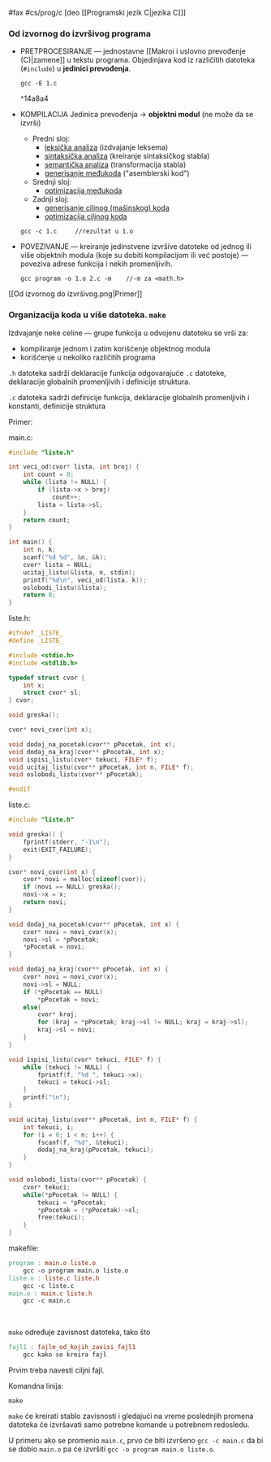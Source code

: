 #fax #cs/prog/c [deo [[Programski jezik C|jezika C]]]
$\:$

### Od izvornog do izvršivog programa
- PRETPROCESIRANJE — jednostavne [[Makroi i uslovno prevođenje (C)|zamene]] u tekstu programa. Objedinjava kod iz različitih datoteka (```#include```) u **jedinici prevođenja**.
  ```
  gcc -E 1.c
  ```
  ^14a8a4
- KOMPILACIJA
  Jedinica prevođenja $\to$ **objektni modul** (ne može da se izvrši)
	- Predni sloj: 
		- <u>leksička analiza</u> (izdvajanje leksema)
		- <u>sintaksička analiza</u> (kreiranje sintaksičkog stabla)
		- <u>semantička analiza</u> (transformacija stabla)
		- <u>generisanje međukoda</u> ("asemblerski kod")
	- Srednji sloj:
		- <u>optimizacija međukoda</u>
	- Zadnji sloj:
		- <u>generisanje ciljnog (mašinskog) koda</u>
		- <u>optimizacija ciljnog koda</u>
	```
  gcc -c 1.c     //rezultat u 1.o
  ```
 
- POVEZIVANJE — kreiranje jedinstvene izvršive datoteke od jednog ili više objektnih modula (koje su dobiti kompilacijom ili već postoje) — poveziva adrese funkcija i nekih promenljivih.
  ```
  gcc program -o 1.o 2.c -m    //-m za <math.h>
  ```

[[Od izvornog do izvršivog.png|Primer]]

### Organizacija koda u više datoteka. ```make```

Izdvajanje neke celine — grupe funkcija u odvojenu datoteku se vrši za:
- kompiliranje jednom i zatim korišćenje objektnog modula
- korišćenje u nekoliko različitih programa
$\:$

```.h``` datoteka sadrži deklaracije funkcija odgovarajuće ```.c``` datoteke, deklaracije globalnih promenljivih i definicije struktura.

```.c``` datoteka sadrži definicije funkcija, deklaracije globalnih promenljivih i konstanti, definicije struktura

Primer:

main.c:
```c
#include "liste.h"

int veci_od(cvor* lista, int broj) {
    int count = 0;
    while (lista != NULL) {
        if (lista->x > broj)
            count++;
        lista = lista->sl;
    }
    return count;
}

int main() {
    int n, k;
    scanf("%d %d", &n, &k);
    cvor* lista = NULL;
    ucitaj_listu(&lista, n, stdin);
    printf("%d\n", veci_od(lista, k));
    oslobodi_listu(&lista);
    return 0;
}
```
liste.h:
```c
#ifndef _LISTE_
#define _LISTE_

#include <stdio.h>
#include <stdlib.h>

typedef struct cvor {
    int x;
    struct cvor* sl;
} cvor;

void greska(); 

cvor* novi_cvor(int x);

void dodaj_na_pocetak(cvor** pPocetak, int x);
void dodaj_na_kraj(cvor** pPocetak, int x);
void ispisi_listu(cvor* tekuci, FILE* f);
void ucitaj_listu(cvor** pPocetak, int n, FILE* f);
void oslobodi_listu(cvor** pPocetak);

#endif
```
liste.c:
```c
#include "liste.h"

void greska() {
    fprintf(stderr, "-1\n");
    exit(EXIT_FAILURE);
}

cvor* novi_cvor(int x) {
    cvor* novi = malloc(sizeof(cvor));
    if (novi == NULL) greska();
    novi->x = x;
    return novi;
}

void dodaj_na_pocetak(cvor** pPocetak, int x) {
    cvor* novi = novi_cvor(x);
    novi->sl = *pPocetak;
    *pPocetak = novi;
}

void dodaj_na_kraj(cvor** pPocetak, int x) {
    cvor* novi = novi_cvor(x);
    novi->sl = NULL;
    if (*pPocetak == NULL)
        *pPocetak = novi;
    else{
        cvor* kraj;
        for (kraj = *pPocetak; kraj->sl != NULL; kraj = kraj->sl);
        kraj->sl = novi;
    }
}

void ispisi_listu(cvor* tekuci, FILE* f) {
    while (tekuci != NULL) {
        fprintf(f, "%d ", tekuci->x);
        tekuci = tekuci->sl;
    }
    printf("\n");
}

void ucitaj_listu(cvor** pPocetak, int n, FILE* f) {
    int tekuci, i;
    for (i = 0; i < n; i++) {
        fscanf(f, "%d", &tekuci);
        dodaj_na_kraj(pPocetak, tekuci);
    }
}

void oslobodi_listu(cvor** pPocetak) {
    cvor* tekuci;
    while(*pPocetak != NULL) {
        tekuci = *pPocetak;
        *pPocetak = (*pPocetak)->sl;
        free(tekuci);
    }
}
```
makefile:
```makefile
program : main.o liste.o
    gcc -o program main.o liste.o
liste.o : liste.c liste.h
    gcc -c liste.c
main.o : main.c liste.h
    gcc -c main.c
```
$\:$

```make``` određuje zavisnost datoteka, tako što
```makefile
fajl1 : fajle_od_kojih_zavisi_fajl1
	gcc kako se kreira fajl
```
Prvim treba navesti ciljni fajl.

Komandna linija:
```
make
```

```make``` će kreirati stablo zavisnosti i gledajući na vreme poslednjih promena datoteka će izvršavati samo potrebne komande u potrebnom redosledu.

U primeru ako se promenio ```main.c```, prvo će biti izvršeno ```gcc -c main.c``` da bi se dobio ```main.o``` pa će izvršiti ```gcc -o program main.o liste.o```.

